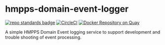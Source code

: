 # hmpps-domain-event-logger
[![repo standards badge](https://img.shields.io/badge/endpoint.svg?&style=flat&logo=github&url=https%3A%2F%2Foperations-engineering-reports.cloud-platform.service.justice.gov.uk%2Fapi%2Fv1%2Fcompliant_public_repositories%2Fhmpps-domain-event-logger)](https://operations-engineering-reports.cloud-platform.service.justice.gov.uk/public-report/hmpps-domain-event-logger "Link to report")
[![CircleCI](https://circleci.com/gh/ministryofjustice/hmpps-domain-event-logger/tree/main.svg?style=svg)](https://circleci.com/gh/ministryofjustice/hmpps-domain-event-logger)
[![Docker Repository on Quay](https://img.shields.io/badge/quay.io-repository-2496ED.svg?logo=docker)](https://quay.io/repository/hmpps/hmpps-domain-event-logger)

A simple HMPPS Domain Event logging service to support development and trouble shooting of event processing. 
